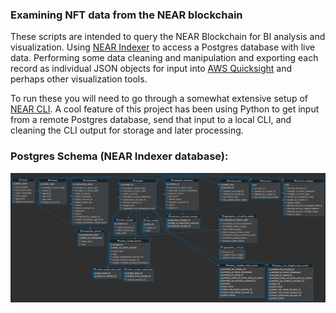 ### Examining NFT data from the NEAR blockchain

These scripts are intended to query the NEAR Blockchain for BI analysis and visualization. Using [NEAR Indexer](https://github.com/near/near-indexer-for-explorer) to access a Postgres database with live data. Performing some data cleaning and manipulation and exporting each record as individual JSON objects for input into [AWS Quicksight](https://aws.amazon.com/quicksight/) and perhaps other visualization tools. 

To run these you will need to go through a somewhat extensive setup of [NEAR CLI](https://docs.near.org/tools/near-cli). A cool feature of this project has been using Python to get input from a remote Postgres database, send that input to a local CLI, and cleaning the CLI output for storage and later processing. 

### Postgres Schema (NEAR Indexer database): 
![](https://github.com/sayerjk/blockchain-data/blob/main/near-indexer-for-explorer-db.png)
